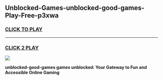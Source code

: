 
## Unblocked-Games-unblocked-good-games-Play-Free-p3xwa
<h3>
<a href="https://premium76.site?title=unblocked-good-games&ref=24M">CLICK TO PLAY</a></h3>
<hr>

<h3>
<a href="https://premium76.site?title=unblocked-good-games&ref=24M">CLICK 2 PLAY</a>
  
</h3>

<a href="https://premium76.site?title=unblocked-good-games&ref=24M"><img src="https://clearcache.store/games.png"></a>


**unblocked-good-games games unblocked: Your Gateway to Fun and Accessible Online Gaming**
